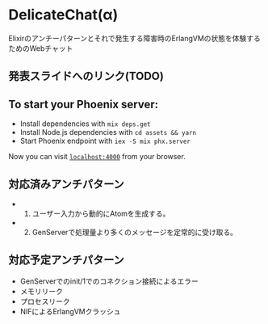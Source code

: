 # DelicateChat(α)

Elixirのアンチーパターンとそれで発生する障害時のErlangVMの状態を体験するためのWebチャット

## 発表スライドへのリンク(TODO)

## To start your Phoenix server:

  * Install dependencies with `mix deps.get`
  * Install Node.js dependencies with `cd assets && yarn`
  * Start Phoenix endpoint with `iex -S mix phx.server`

Now you can visit [`localhost:4000`](http://localhost:4000) from your browser.

## 対応済みアンチパターン

- 1. ユーザー入力から動的にAtomを生成する。
- 2. GenServerで処理量より多くのメッセージを定常的に受け取る。

## 対応予定アンチパターン

- GenServerでのinit/1でのコネクション接続によるエラー
- メモリリーク
- プロセスリーク
- NIFによるErlangVMクラッシュ

